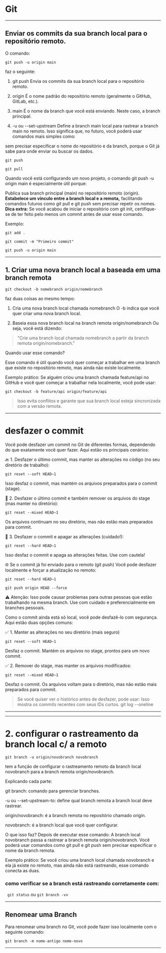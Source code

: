 # Git 
--- 

## Enviar os commits da sua branch local para o repositório remoto.

O comando:

`git push -u origin main`


faz o seguinte:

1. git push
Envia os commits da sua branch local para o repositório remoto.

2. origin
É o nome padrão do repositório remoto (geralmente o GitHub, GitLab, etc.).

3. main
É o nome da branch que você está enviando. Neste caso, a branch principal.

4. -u ou --set-upstream
Define a branch main local para rastrear a branch main no remoto. Isso significa que, no futuro, você poderá usar comandos mais simples como:


sem precisar especificar o nome do repositório e da branch, porque o Git já sabe para onde enviar ou buscar os dados.

`git push`

`git pull`

Quando você está configurando um novo projeto, 
o comando git push -u origin main é especialmente útil porque:

Publica sua branch principal (main) no repositório remoto (origin).
**Estabelece um vínculo entre a branch local e a remota,** 
facilitando comandos futuros como git pull e git push sem precisar repetir os nomes.
**Dica extra:**
Se você acabou de iniciar o repositório com git init, certifique-se de ter feito pelo menos um commit antes de usar esse comando. 

Exemplo:

`git add .`

`git commit -m "Primeiro commit"`

`git push -u origin main`


--- 

##  1. Criar uma nova branch local a baseada em uma branch remota

`git checkout -b nomebranch origin/nomebranch`


faz duas coisas ao mesmo tempo:

1. Cria uma nova branch local chamada nomebranch
O -b indica que você quer criar uma nova branch local.

2. Baseia essa nova branch local na branch remota origin/nomebranch
Ou seja, você está dizendo:

> "Crie uma branch local chamada nomebranch a partir da branch remota origin/nomebranch."

Quando usar esse comando?

Esse comando é útil quando você quer começar a trabalhar em uma branch que existe no repositório remoto, mas ainda não existe localmente.

Exemplo prático:
Se alguém criou uma branch chamada feature/api no GitHub e você quer começar a trabalhar nela localmente, você pode usar:

`git checkout -b feature/api origin/feature/api`

> Isso evita conflitos e garante que sua branch local esteja sincronizada com a versão remota.

--- 
# desfazer o commit 

Você pode desfazer um commit no Git de diferentes formas, dependendo do que exatamente você quer fazer. Aqui estão os principais cenários:

🔙 1. Desfazer o último commit, mas manter as alterações 
no código (no seu diretório de trabalho):

`git reset --soft HEAD~1`

Isso desfaz o commit, mas mantém os arquivos preparados para o commit (stage).

📝 2. Desfazer o último commit e também remover 
os arquivos do stage (mas manter no diretório):

`git reset --mixed HEAD~1`

Os arquivos continuam no seu diretório, mas não estão mais preparados para commit.

🧹 3. Desfazer o commit e apagar as alterações (cuidado!):

`git reset --hard HEAD~1`

Isso desfaz o commit e apaga as alterações feitas. Use com cautela!

🌐 Se o commit já foi enviado para o remoto (git push)
Você pode desfazer localmente e forçar a atualização no remoto:

`git reset --hard HEAD~1`

`git push origin HEAD --force`

⚠️ Atenção: Isso pode causar problemas para outras pessoas que estão trabalhando na mesma branch. Use com cuidado e preferencialmente em branches pessoais.

Como o commit ainda está só local, você pode desfazê-lo com segurança. Aqui estão duas opções comuns:

✅ 1. Manter as alterações no seu diretório (mais seguro)

`git reset --soft HEAD~1`

Desfaz o commit. Mantém os arquivos no stage, prontos para um novo commit.


✅ 2. Remover do stage, mas manter os arquivos modificados:

`git reset --mixed HEAD~1`

Desfaz o commit. Os arquivos voltam para o diretório, 
mas não estão mais preparados para commit.

> Se você quiser ver o histórico antes de desfazer, pode usar:
>  Isso mostra os commits recentes com seus IDs curtos.
> git log --oneline

---

--- 

# 2. configurar o rastreamento da branch local c/ a remoto 

`git branch -u origin/novobranch novobranch`

tem a função de configurar o rastreamento remoto da branch local novobranch
 para a branch remota origin/novobranch.

Explicando cada parte:

git branch: comando para gerenciar branches.

-u ou --set-upstream-to: define qual branch remota a branch local deve rastrear.

origin/novobranch: é a branch remota no repositório chamado origin.

novobranch: é a branch local que você quer configurar.

O que isso faz?
Depois de executar esse comando:
A branch local novobranch passa a rastrear a branch remota origin/novobranch.
Você poderá usar comandos como git pull e git push sem precisar especificar
 o nome da branch remota.

Exemplo prático:
Se você criou uma branch local chamada novobranch e ela já existe no remoto, 
mas ainda não está rastreando, esse comando conecta as duas.

###  como verificar se a branch está rastreando corretamente com:

` git status`  ou   `git branch -vv`


--- 

## Renomear uma Branch

Para renomear uma branch no Git, você pode fazer isso localmente com o seguinte comando:

`git branch -m nome-antigo nome-novo`


--- 